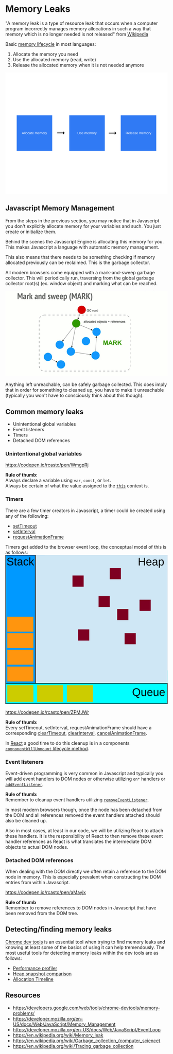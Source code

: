 # Memory Leaks
 "A memory leak is a type of resource leak that occurs when a computer program incorrectly manages memory allocations in such a way that memory which is no longer needed is not released" from [Wikipedia](https://en.wikipedia.org/wiki/Memory_leak)

Basic [memory lifecycle](https://developer.mozilla.org/en-US/docs/Web/JavaScript/Memory_Management#Memory_life_cycle) in most languages:
1. Allocate the memory you need
2. Use the allocated memory (read, write)
3. Release the allocated memory when it is not needed anymore

![Memory Management Flow](./MemoryFlow.png)

## Javascript Memory Management
From the steps in the previous section, you may notice that in Javascript you don't explicitly allocate memory for your variables and such. You just create or initialize them.  

Behind the scenes the Javascript Engine is allocating this memory for you. This makes Javascript a language with automatic memory management.  

This also means that there needs to be something checking if memory allocated previously can be reclaimed. This is the garbage collector.  

All modern browsers come equipped with a mark-and-sweep garbage collector. This will periodically run, traversing from the global garbage collector root(s) (ex. window object) and marking what can be reached.  

![Mark and Sweep Garbage Collector](./MarkAndSweepGC.gif)

Anything left unreachable, can be safely garbage collected. This does imply that in order for something to cleaned up, you have to make it unreachable (typically you won't have to consciously think about this though).

## Common memory leaks
- Unintentional global variables
- Event listeners
- Timers
- Detached DOM references

### Unintentional global variables
https://codepen.io/rcasto/pen/WmgpRj

**Rule of thumb:**  
Always declare a variable using `var`, `const`, or `let`.  
Always be certain of what the value assigned to the [`this`](https://developer.mozilla.org/en-US/docs/Web/JavaScript/Reference/Operators/this) context is.

### Timers
There are a few timer creators in Javascript, a timer could be created using any of the following:
- [setTimeout](https://devdocs.io/dom/windoworworkerglobalscope/settimeout)
- [setInterval](https://devdocs.io/dom/windoworworkerglobalscope/setinterval)
- [requestAnimationFrame](https://devdocs.io/dom/window/requestanimationframe)

Timers get added to the browser event loop, the conceptual model of this is as follows:
![Javascript Runtime Model](./JavascriptRuntimeModel.svg)

https://codepen.io/rcasto/pen/ZPMJWr

**Rule of thumb:**   
Every setTimeout, setInterval, requestAnimationFrame should have a corresponding [clearTimeout](https://devdocs.io/dom/windoworworkerglobalscope/cleartimeout), [clearInterval](https://devdocs.io/dom/windoworworkerglobalscope/clearinterval), [cancelAnimationFrame](https://devdocs.io/dom/window/cancelanimationframe).

In [React](https://reactjs.org/) a good time to do this cleanup is in a components [`componentWillUnmount` lifecycle method](https://reactjs.org/docs/react-component.html#componentwillunmount).

### Event listeners
Event-driven programming is very common in Javascript and typically you will add event handlers to DOM nodes or otherwise utilizing `on*` handlers or [`addEventListener`](https://devdocs.io/dom/eventtarget/addeventlistener).

**Rule of thumb:**  
Remember to cleanup event handlers utilizing [`removeEventListener`](https://devdocs.io/dom/eventtarget/removeeventlistener).

In most modern browsers though, once the node has been detached from the DOM and all references removed the event handlers attached should also be cleaned up.

Also in most cases, at least in our code, we will be utilizing React to attach these handlers. It is the responsibility of React to then remove these event handler references as React is what translates the intermediate DOM objects to actual DOM nodes.

### Detached DOM references
When dealing with the DOM directly we often retain a reference to the DOM node in memory. This is especially prevalent when constructing the DOM entries from within Javascript.

https://codepen.io/rcasto/pen/aMayjx

**Rule of thumb**  
Remember to remove references to DOM nodes in Javascript that have been removed from the DOM tree.

## Detecting/finding memory leaks
[Chrome dev tools](https://developers.google.com/web/tools/chrome-devtools/) is an essential tool when trying to find memory leaks and knowing at least some of the basics of using it can help tremendously. The most useful tools for detecting memory leaks within the dev tools are as follows:
- [Performance profiler](https://developers.google.com/web/tools/chrome-devtools/evaluate-performance/)
- [Heap snapshot comparison](https://developers.google.com/web/tools/chrome-devtools/memory-problems/heap-snapshots#comparison_view)
- [Allocation Timeline](https://developers.google.com/web/tools/chrome-devtools/memory-problems/allocation-profiler)

## Resources
- https://developers.google.com/web/tools/chrome-devtools/memory-problems/
- https://developer.mozilla.org/en-US/docs/Web/JavaScript/Memory_Management
- https://developer.mozilla.org/en-US/docs/Web/JavaScript/EventLoop
- https://en.wikipedia.org/wiki/Memory_leak
- https://en.wikipedia.org/wiki/Garbage_collection_(computer_science)
- https://en.wikipedia.org/wiki/Tracing_garbage_collection
